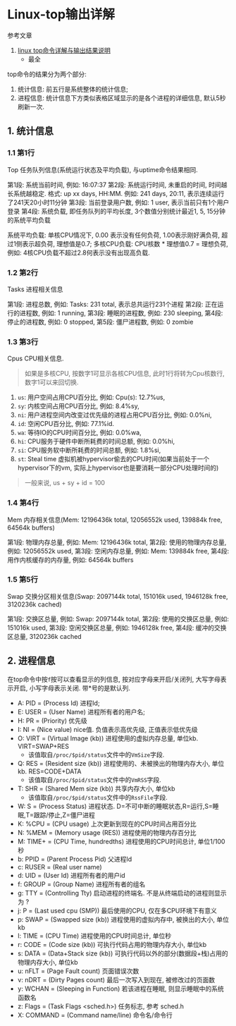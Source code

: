 # Linux-top输出详解

参考文章

1. [linux top命令详解与输出结果说明](https://www.jb51.net/article/135852.htm)
    - 最全

top命令的结果分为两个部分: 

1. 统计信息: 前五行是系统整体的统计信息; 
2. 进程信息: 统计信息下方类似表格区域显示的是各个进程的详细信息, 默认5秒刷新一次. 

## 1. 统计信息

### 1.1 第1行

Top 任务队列信息(系统运行状态及平均负载), 与uptime命令结果相同. 

第1段: 系统当前时间, 例如: 16:07:37
第2段: 系统运行时间, 未重启的时间, 时间越长系统越稳定. 格式: up xx days, HH:MM. 例如: 241 days, 20:11, 表示连续运行了241天20小时11分钟
第3段: 当前登录用户数, 例如: 1 user, 表示当前只有1个用户登录
第4段: 系统负载, 即任务队列的平均长度, 3个数值分别统计最近1, 5, 15分钟的系统平均负载

系统平均负载: 单核CPU情况下, 0.00 表示没有任何负荷, 1.00表示刚好满负荷, 超过1侧表示超负荷, 理想值是0.7; 
多核CPU负载: CPU核数 * 理想值0.7 = 理想负荷, 例如: 4核CPU负载不超过2.8何表示没有出现高负载. 

### 1.2 第2行

Tasks 进程相关信息

第1段: 进程总数, 例如: Tasks: 231 total, 表示总共运行231个进程
第2段: 正在运行的进程数, 例如: 1 running,
第3段: 睡眠的进程数, 例如: 230 sleeping,
第4段: 停止的进程数, 例如: 0 stopped,
第5段: 僵尸进程数, 例如: 0 zombie

### 1.3 第3行

Cpus CPU相关信息.

> 如果是多核CPU, 按数字1可显示各核CPU信息, 此时1行将转为Cpu核数行, 数字1可以来回切换. 

1. `us`: 用户空间占用CPU百分比, 例如: Cpu(s): 12.7%us,
2. `sy`: 内核空间占用CPU百分比, 例如: 8.4%sy,
3. `ni`: 用户进程空间内改变过优先级的进程占用CPU百分比, 例如: 0.0%ni,
4. `id`: 空闲CPU百分比, 例如: 77.1%id.
5. `wa`: 等待IO的CPU时间百分比, 例如: 0.0%wa,
6. `hi`: CPU服务于硬件中断所耗费的时间总额, 例如: 0.0%hi,
7. `si`: CPU服务软中断所耗费的时间总额, 例如: 1.8%si,
8. `st`: Steal time 虚拟机被hypervisor偷去的CPU时间(如果当前处于一个hypervisor下的vm, 实际上hypervisor也是要消耗一部分CPU处理时间的)

> 一般来说, us + sy + id = 100

### 1.4 第4行

Mem 内存相关信息(Mem: 12196436k total, 12056552k used, 139884k free, 64564k buffers)

第1段: 物理内存总量, 例如: Mem: 12196436k total,
第2段: 使用的物理内存总量, 例如: 12056552k used,
第3段: 空闲内存总量, 例如: Mem: 139884k free,
第4段: 用作内核缓存的内存量, 例如: 64564k buffers

### 1.5 第5行

Swap 交换分区相关信息(Swap: 2097144k total, 151016k used, 1946128k free, 3120236k cached)

第1段: 交换区总量, 例如: Swap: 2097144k total,
第2段: 使用的交换区总量, 例如: 151016k used,
第3段: 空闲交换区总量, 例如: 1946128k free,
第4段: 缓冲的交换区总量, 3120236k cached

## 2. 进程信息

在top命令中按`f`按可以查看显示的列信息, 按对应字母来开启/关闭列, 大写字母表示开启, 小写字母表示关闭. 带*号的是默认列. 

- A: PID = (Process Id) 进程Id; 
- E: USER = (User Name) 进程所有者的用户名; 
- H: PR = (Priority) 优先级
- I: NI = (Nice value) nice值. 负值表示高优先级, 正值表示低优先级
- O: VIRT = (Virtual Image (kb)) 进程使用的虚拟内存总量, 单位kb. VIRT=SWAP+RES
    - 该值取自`/proc/$pid/status`文件中的`VmSize`字段.
- Q: RES = (Resident size (kb)) 进程使用的、未被换出的物理内存大小, 单位kb. RES=CODE+DATA
    - 该值取自`/proc/$pid/status`文件中的`VmRSS`字段.
- T: SHR = (Shared Mem size (kb)) 共享内存大小, 单位kb
    - 该值取自`/proc/$pid/status`文件中的`RssFile`字段.
- W: S = (Process Status) 进程状态. D=不可中断的睡眠状态,R=运行,S=睡眠,T=跟踪/停止,Z=僵尸进程
- K: %CPU = (CPU usage) 上次更新到现在的CPU时间占用百分比
- N: %MEM = (Memory usage (RES)) 进程使用的物理内存百分比
- M: TIME+ = (CPU Time, hundredths) 进程使用的CPU时间总计, 单位1/100秒
- b: PPID = (Parent Process Pid) 父进程Id
- c: RUSER = (Real user name)
- d: UID = (User Id) 进程所有者的用户id
- f: GROUP = (Group Name) 进程所有者的组名
- g: TTY = (Controlling Tty) 启动进程的终端名. 不是从终端启动的进程则显示为 ?
- j: P = (Last used cpu (SMP)) 最后使用的CPU, 仅在多CPU环境下有意义
- p: SWAP = (Swapped size (kb)) 进程使用的虚拟内存中, 被换出的大小, 单位kb
- l: TIME = (CPU Time) 进程使用的CPU时间总计, 单位秒
- r: CODE = (Code size (kb)) 可执行代码占用的物理内存大小, 单位kb
- s: DATA = (Data+Stack size (kb)) 可执行代码以外的部分(数据段+栈)占用的物理内存大小, 单位kb
- u: nFLT = (Page Fault count) 页面错误次数
- v: nDRT = (Dirty Pages count) 最后一次写入到现在, 被修改过的页面数
- y: WCHAN = (Sleeping in Function) 若该进程在睡眠, 则显示睡眠中的系统函数名
- z: Flags = (Task Flags <sched.h>) 任务标志, 参考 sched.h
- X: COMMAND = (Command name/line) 命令名/命令行